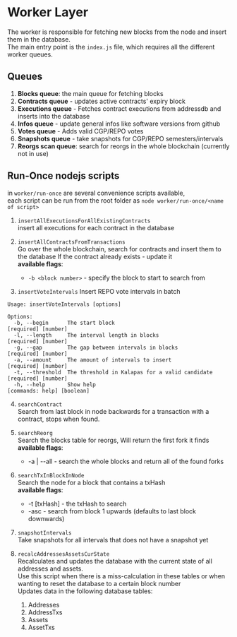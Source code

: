 # Worker Layer

The worker is responsible for fetching new blocks from the node and insert them in the database.  
The main entry point is the `index.js` file, which requires all the different worker queues.

## Queues
1. **Blocks queue**: the main queue for fetching blocks
2. **Contracts queue** - updates active contracts' expiry block
3. **Executions queue** - Fetches contract executions from addressdb and inserts into the database
4. **Infos queue** - update general infos like software versions from github
5. **Votes queue** - Adds valid CGP/REPO votes
6. **Snapshots queue** - take snapshots for CGP/REPO semesters/intervals
7. **Reorgs scan queue**: search for reorgs in the whole blockchain (currently not in use)

## Run-Once nodejs scripts
in `worker/run-once` are several convenience scripts available,  
each script can be run from the root folder as `node worker/run-once/<name of script>`

1. `insertAllExecutionsForAllExistingContracts`  
insert all executions for each contract in the database

2. `insertAllContractsFromTransactions`   
Go over the whole blockchain, search for contracts and insert them to the database
If the contract already exists - update it  
**available flags**:
   - `-b <block number>` - specify the block to start to search from  

3. `insertVoteIntervals`
Insert REPO vote intervals in batch
```
Usage: insertVoteIntervals [options]

Options:
  -b, --begin      The start block                                               [required] [number]
  -l, --length     The interval length in blocks                                 [required] [number]
  -g, --gap        The gap between intervals in blocks                           [required] [number]
  -a, --amount     The amount of intervals to insert                             [required] [number]
  -t, --threshold  The threshold in Kalapas for a valid candidate                [required] [number]
  -h, --help       Show help                                              [commands: help] [boolean]
```

4. `searchContract`  
Search from last block in node backwards for a transaction with a contract, stops when found.

5. `searchReorg`  
Search the blocks table for reorgs, Will return the first fork it finds  
**available flags**:  
   - -a | --all - search the whole blocks and return all of the found forks

6. `searchTxInBlockInNode`  
Search the node for a block that contains a txHash  
**available flags**:  
   - -t [txHash] - the txHash to search
   - -asc - search from block 1 upwards (defaults to last block downwards)

7. `snapshotIntervals`  
Take snapshots for all intervals that does not have a snapshot yet

8. `recalcAddressesAssetsCurState`  
Recalculates and updates the database with the current state of all addresses and assets.  
Use this script when there is a miss-calculation in these tables or when wanting to reset the database to a certain block number  
Updates data in the following database tables:
   1. Addresses
   2. AddressTxs
   3. Assets
   4. AssetTxs  

   